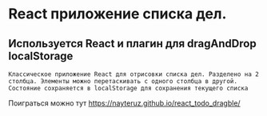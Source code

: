 # React приложение списка дел.
## Используется React и плагин для dragAndDrop localStorage
```
Классическое приложение React для отрисовки списка дел. Разделено на 2 столбца. Элементы можно перетаскивать с одного столбца в другой.
Состояние сохраняется в localStorage для сохранения текущего списка
```
Поиграться можно тут https://nayteruz.github.io/react_todo_dragble/


